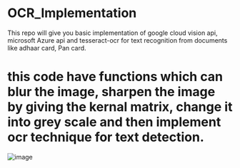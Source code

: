 # OCR_Implementation
This repo will give you basic implementation of google cloud vision api, microsoft Azure api and tesseract-ocr for text recognition from documents like adhaar card, Pan card.
# this code have functions which can blur the image, sharpen the image by giving the kernal matrix, change it into grey scale and then implement ocr technique for text detection. 

![image](https://github.com/captainjack0003/OCR_Implementation/assets/75877962/46358e0f-1d13-4829-a2a4-8bdcb02b5187)
